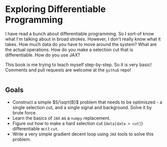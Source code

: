 # Exploring Differentiable Programming

I have read a bunch about differentiable programming. So I sort-of know what I'm talking about in broad strokes.
However, I don't really know what it takes. How much data do you have to move around the system? What are the actual
operations. How do you make a selection cut that is differentiable. How do you use JAX?

This book is me trying to teach myself step-by-step. So it is very basic! Comments and pull requests are welcome at the `github` repo!

```{tableofcontents}
```

## Goals

* Construct a simple $S/\sqrt{B}$ problem that needs to be optimiszed - a single selection cut, and a single signal and background. Solve it by brute force.
* Learn the basics of `JAX` as a `numpy` replacement.
* Figure out how to make a hard selection cut (`data[data > cut]`) differentiable w.r.t `cut`.
* Write a very simple gradient decent loop using `JAX` tools to solve this problem.

